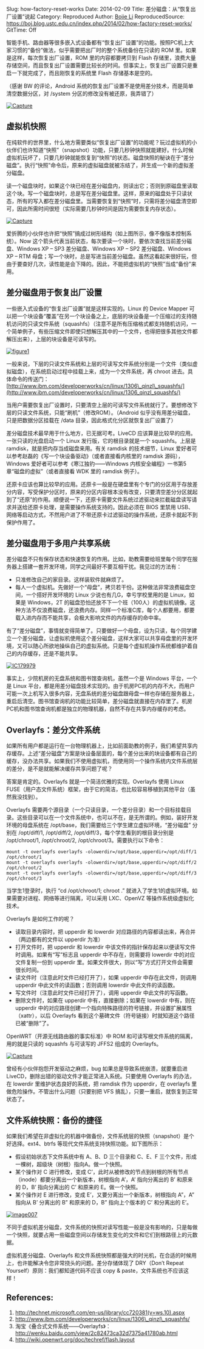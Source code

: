 Slug: how-factory-reset-works
Date: 2014-02-09
Title: 差分磁盘：从“恢复出厂设置”说起
Category: Reproduced
Author: <a href=https://boj.blog.ustc.edu.cn>Bojie Li</a>
ReproducedSource: https://boj.blog.ustc.edu.cn/index.php/2014/02/how-factory-reset-works/
GitTime: Off

智能手机、路由器等很多嵌入式设备都有“恢复出厂设置”的功能。按照PC机上大家习惯的“备份”做法，似乎需要把出厂时的整个系统备份在只读的
ROM 里。如果是这样，每次恢复出厂设置，ROM 里的内容都要拷贝到 Flash
存储里，浪费大量存储空间，而且恢复出厂设置需要比较长的时间。但事实上，恢复出厂设置只是重启一下就完成了，而且刚恢复的系统里
Flash 存储基本是空的。

（感谢 BW 的评论，Android
系统的恢复出厂设置不是使用差分技术，而是简单清空数据分区，对 /system
分区的修改没有被还原，我弄错了）

[![Capture](/images/reproduced/how-factory-reset-works/Capture8.png)](/images/reproduced/how-factory-reset-works/Capture8.png)

虚拟机快照
----------

在纯软件的世界里，什么地方需要类似“恢复出厂设置”的功能呢？玩过虚拟机的小伙伴们也许知道“快照”（snapshot）功能，只要几秒钟快照就能建好。什么时候虚拟机玩坏了，只要几秒钟就能恢复到“快照”的状态。磁盘快照的秘诀在于“差分磁盘”。执行“快照”命令后，原来的虚拟磁盘就被冻结了，并生成一个新的虚拟差分磁盘。

读一个磁盘块时，如果这个块已经在差分磁盘内，则读出它；否则到原磁盘里读取这个块。写一个磁盘块时，总是写在差分磁盘里。这样，原来的磁盘处于只读状态，所有的写入都在差分磁盘里。当需要恢复到“快照”时，只需将差分磁盘清空即可，因此所需时间很短（实际需要几秒钟时间是因为需要恢复内存状态）。

[![Capture](/images/reproduced/how-factory-reset-works/Capture.png)](/images/reproduced/how-factory-reset-works/Capture.png)

爱折腾的小伙伴也许把“快照”搞成过树形结构（如上图所示，像不像版本控制系统）。Now
这个箭头代表当前状态，每次要读一个块时，要依次查找当前差分磁盘、Windows
XP – SP3 差分磁盘、Windows XP – SP2 差分磁盘、Windows XP – RTM
母盘；写一个块时，总是写进当前差分磁盘。虽然这看起来很好玩，但由于要查好几次，读性能是会下降的。因此，不能把虚拟机的“快照”当成“备份”来用。

差分磁盘用于恢复出厂设置
------------------------

一些嵌入式设备的“恢复出厂设置”就是这样实现的。Linux 的 Device Mapper
可以把一个块设备“覆盖”在另一个块设备之上，底层的块设备是一个压缩过的支持随机访问的只读文件系统（squashfs）（注意不是所有压缩格式都支持随机访问，一个简单例子，有些压缩文件即使只想解压其中的一个文件，也得把很多其他文件都解压出来），上层的块设备是可读写的。

[![figure1](/images/reproduced/how-factory-reset-works/figure1.gif)](/images/reproduced/how-factory-reset-works/figure1.gif)

一般来说，下层的只读文件系统和上层的可读写文件系统分别是一个文件（类似虚拟磁盘），在系统启动过程中挂载上来，成为一个文件系统，再
chroot
进去。具体命令的传送门：[http://www.ibm.com/developerworks/cn/linux/1306\_qinzl\_squashfs/](http://www.ibm.com/developerworks/cn/linux/1306_qinzl_squashfs/)

当用户需要恢复出厂设置时，只要清空上层的可读写文件系统就行了。要想修改下层的只读文件系统，只能“刷机”（修改ROM）。（Android
似乎没有用差分磁盘，只是把数据分区挂载在 /data
目录，因此格式化分区就恢复出厂设置了）

差分磁盘技术最早用于什么地方，已无据可考。LiveCD
应该算是比较早的应用。一张只读的光盘启动一个 Linux
发行版，它的根目录就是一个 squashfs。上层是
ramdisk，就是把内存当成磁盘来用。有关 ramdisk 的技术细节，Linux
爱好者可以参考赵磊的《写一个块设备驱动》（或者直接看内核里的 ramdisk
源码），Windows 爱好者可以参考《寒江独钓——Windows
内核安全编程》一书第5章“磁盘的虚拟”（或者直接看 WDK 里的 ramdisk
例子）。

还原卡应该也算比较早的应用。还原卡一般是在硬盘里有个专门的分区用于存放差分内容，写受保护分区时，原来的分区内容根本没有改变，只要清空差分分区就起到了“还原”的作用。顺便说一下，还原卡需要文件系统过滤驱动来拦截磁盘读写请求并送给还原卡处理，是需要操作系统支持的。因此必须在
BIOS 里禁用
USB、网络等启动方式，不然用户进了不带还原卡过滤驱动的操作系统，还原卡就起不到保护作用了。

差分磁盘用于多用户共享系统
--------------------------

差分磁盘不只有保存状态和快速恢复的作用。比如，助教需要给班里每个同学在服务器上搭建一套开发环境，同学之间最好不要互相干扰。我见过的方法有：

-   只准修改自己的家目录。这样装软件就麻烦了。
-   每人一个虚拟机。先做好一个“母盘”，拷贝若干份。这种做法非常浪费磁盘空间，一个搭好开发环境的
    Linux 少说也有几G，幸亏学校里用的是 Linux，如果是 Windows，2T
    的磁盘恐怕还放不下一个班（100人）的虚拟机镜像。这种方法不仅浪费磁盘，还浪费内存。同样一个标准C库，每个人都要用，都要载入进内存而不能共享，会极大影响文件的内存缓存的命中率。

有了“差分磁盘”，事情就变得简单了。只要做好一个母盘，设为只读，每个同学建立一个差分磁盘，让虚拟机使用这个差分磁盘，这样大家可以共享母盘里的开发环境，又可以随心所欲地操纵自己的虚拟系统。只是每个虚拟机操作系统都维护着自己的内存缓存，还是不能共享。

[![IC179979](/images/reproduced/how-factory-reset-works/IC179979.gif)](/images/reproduced/how-factory-reset-works/IC179979.gif)

事实上，少院机房的无盘系统和图书馆查询机，虽然一个是 Windows
平台，一个是 Linux
平台，都是用差分磁盘技术实现的。由于机房PC机的内存不大，而用户可能一次上机写入很多内容，无盘系统的差分磁盘跟母盘一样也存储在服务器上，重启后清空。图书馆查询机的功能比较简单，差分磁盘就直接在内存里了。机房PC机和图书馆查询机都是独立的物理机器，自然不存在共享内存缓存的考虑。

Overlayfs：差分文件系统
-----------------------

如果所有用户都是运行在一台物理机器上，比如前面助教的例子，我们希望共享内存缓存。上述“差分磁盘”方案是块设备层面的，每个差分出来的块设备都有自己的缓存，没办法共享。如果我们不使用虚拟机，而使用同一个操作系统内文件系统层的差分，是不是就能解决缓存共享问题了呢？

答案是肯定的。Overlayfs 就是一个简洁优雅的实现。Overlayfs 使用 Linux
FUSE（用户态文件系统）框架，由于它的简洁，也比较容易移植到其他平台（虽然我没找到）。

Overlayfs
需要两个源目录（一个只读目录，一个差分目录）和一个目标挂载目录。这些目录可以在一个文件系统中，也可以不在，是无所谓的。例如，装好开发环境的母盘系统在 /opt/base，我们需要给三个学生建立虚拟环境，“差分磁盘”
分别在 /opt/diff/1, /opt/diff/2, /opt/diff/3，每个学生看到的根目录分别是
/opt/chroot/1, /opt/chroot/2, /opt/chroot/3。需要执行以下命令：

    mount -t overlayfs overlayfs -olowerdir=/opt/base,upperdir=/opt/diff/1 /opt/chroot/1
    mount -t overlayfs overlayfs -olowerdir=/opt/base,upperdir=/opt/diff/2 /opt/chroot/2
    mount -t overlayfs overlayfs -olowerdir=/opt/base,upperdir=/opt/diff/3 /opt/chroot/3

当学生1登录时，执行 “cd /opt/chroot/1; chroot .”
就进入了学生1的虚拟环境。如果需要对进程、网络等进行隔离，可以采用
LXC、OpenVZ 等操作系统级虚拟化技术。

Overlayfs 是如何工作的呢？

-   读取目录内容时，把 upperdir 和 lowerdir
    对应路径的内容都读出来，再合并（两边都有的文件以 upperdir 为准）
-   打开文件时，把 upperdir 和 lowerdir
    中该文件的指针保存起来以便读写文件时调用。如果有“写”标志且 upperdir
    中不存在，则需要将 lowerdir 中的对应文件复制一份到 upperdir
    里。如果文件很大，则以“写”方式打开文件会需要很长时间。
-   读文件时（注意此时文件已经打开了），如果 upperdir
    中存在此文件，则调用 upperdir 中此文件的读函数；否则调用 lowerdir
    中此文件的读函数。
-   写文件时（注意此时文件已经打开了），调用 upperdir 中此文件的写函数。
-   删除文件时，如果在 upperdir 中有，直接删除；如果在 lowerdir
    中有，则在 upperdir
    中的对应路径创建一个指向特殊路径的符号链接，并设置扩展属性（xattr），以后
    Overlayfs 看到这个墓碑文件（符号链接）时就知道这个路径已被“删除”了。

OpenWRT（开源无线路由器的事实标准）中 ROM
和可读写根文件系统的隔离，用的就是只读的 squashfs 与可读写的 JFFS2
组成的 Overlayfs。

[![Capture](/images/reproduced/how-factory-reset-works/Capture1.png)](/images/reproduced/how-factory-reset-works/Capture1.png)

曾经有小伙伴抱怨开发驱动之麻烦，bug 如果总是导致系统崩溃，就要重启进
LiveCD，删除出错的驱动文件才能正常进入系统。只要使用 Overlayfs
的办法，在 lowerdir 里维护状态良好的系统，把 ramdisk 作为 upperdir，在
overlayfs 里做危险操作。不管出什么问题（只要别把 VFS
搞乱），只要一重启，就恢复到正常状态了。

文件系统快照：备份的捷径
------------------------

如果我们希望在非虚拟化的机器中做备份，文件系统层的快照（snapshot）是个好选择。ext4、btrfs
等现代文件系统支持快照功能。如下图所示：

-   假设初始状态下文件系统中有 A、B、D 三个目录和 C、E、F
    三个文件，形成一棵树，超级块（树根）指向A。做一个快照。
-   某个操作对 C 进行修改，变成
    C’，此时从被修改的节点到树根的所有节点（inode）都要分离出一个新版本，树根指向
    A’，A’ 指向分离出的 B’ 和原来的 D，B’ 指向分离出的 C’ 和原来的
    E。做一个快照。
-   某个操作对 E 进行修改，变成 E’，又要分离出一个新版本，树根指向
    A”，A” 指向从 B’ 分离出的 B” 和原来的 D，B” 指向上个版本的 C’
    和分离出的 E’。

[![image007](/images/reproduced/how-factory-reset-works/image007.jpg)](/images/reproduced/how-factory-reset-works/image007.jpg)

不同于虚拟机差分磁盘，文件系统的快照对读写性能一般是没有影响的，只是每做一个快照，就要占用一些磁盘空间以存储发生变化的文件和它们到根路径上的元数据。

虚拟机差分磁盘、Overlayfs
和文件系统快照都是强大的时光机，在合适的时候用上，也许能解决令您非常挠头的问题。差分存储体现了 DRY（Don’t
Repeat Yourself）原则：我们都知道代码不应该 copy &
paste，文件系统也不应该这样！

References:
-----------

1.  http://technet.microsoft.com/en-us/library/cc720381(v=ws.10).aspx
2.  http://www.ibm.com/developerworks/cn/linux/1306\_qinzl\_squashfs/
3.  淘宝《叠合式文件系统——Overlayfs》：http://wenku.baidu.com/view/2c82473ca32d7375a41780ab.html
4.  http://wiki.openwrt.org/doc/techref/flash.layout

